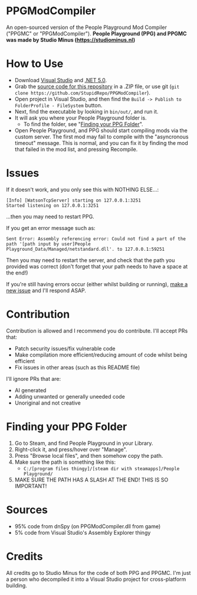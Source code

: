 # PPGModCompiler
An open-sourced version of the People Playground Mod Compiler ("PPGMC" or "PPGModCompiler").
**People Playground (PPG) and PPGMC was made by Studio Minus (https://studiominus.nl)**
# How to Use
* Download [Visual Studio][vs] and [.NET 5.0][net50].
* Grab the [source code for this repository][source] in a .ZIP file, or use git (`git clone https://github.com/StupidRepo/PPGModCompiler`).
* Open project in Visual Studio, and then find the `Build -> Publish to FolderProfile - FileSystem` button.
* Next, find the executable by looking in `bin/out/`, and run it.
* It will ask you where your People Playground folder is.
    - To find the folder, see "[Finding your PPG Folder](#finding-your-ppg-folder)".
* Open People Playground, and PPG should start compiling mods via the custom server. The first mod may fail to compile with the "asyncronous timeout" message. This is normal, and you can fix it by finding the mod that failed in the mod list, and pressing Recompile.
# Issues
If it doesn't work, and you only see this with NOTHING ELSE...:
```
[Info] [WatsonTcpServer] starting on 127.0.0.1:3251
Started listening on 127.0.0.1:3251
```
...then you may need to restart PPG.

If you get an error message such as:
```
Sent Error: Assembly referencing error: Could not find a part of the path '[path input by user]People Playground_Data/Managed/netstandard.dll'. to 127.0.0.1:59251
```
Then you may need to restart the server, and check that the path you provided was correct (don't forget that your path needs to have a space at the end!)

If you're still having errors occur (either whilst building or running), [make a new issue][newi] and I'll respond ASAP.
# Contribution
Contribution is allowed and I recommend you do contribute. I'll accept PRs that:
- Patch security issues/fix vulnerable code
- Make compilation more efficient/reducing amount of code whilst being efficient
- Fix issues in other areas (such as this README file)

I'll ignore PRs that are:
- AI generated
- Adding unwanted or generally uneeded code
- Unoriginal and not creative
# Finding your PPG Folder
1. Go to Steam, and find People Playground in your Library.
2. Right-click it, and press/hover over "Manage".
3. Press "Browse local files", and then somehow copy the path.
4. Make sure the path is something like this:
    - `C:/[program files thingy]/[steam dir with steamapps]/People Playground/`
5. MAKE SURE THE PATH HAS A SLASH AT THE END! THIS IS SO IMPORTANT!

# Sources
* 95% code from dnSpy (on PPGModCompiler.dll from game)
* 5% code from Visual Studio's Assembly Explorer thingy
# Credits
All credits go to Studio Minus for the code of both PPG and PPGMC.
I'm just a person who decompiled it into a Visual Studio project for cross-platform building.

[newi]: https://github.com/StupidRepo/PPGModCompiler/issues
[source]: https://github.com/StupidRepo/PPGModCompiler/archive/refs/heads/main.zip
[net50]: https://dotnet.microsoft.com/en-us/download/dotnet/5.0
[vs]: https://visualstudio.microsoft.com/downloads/